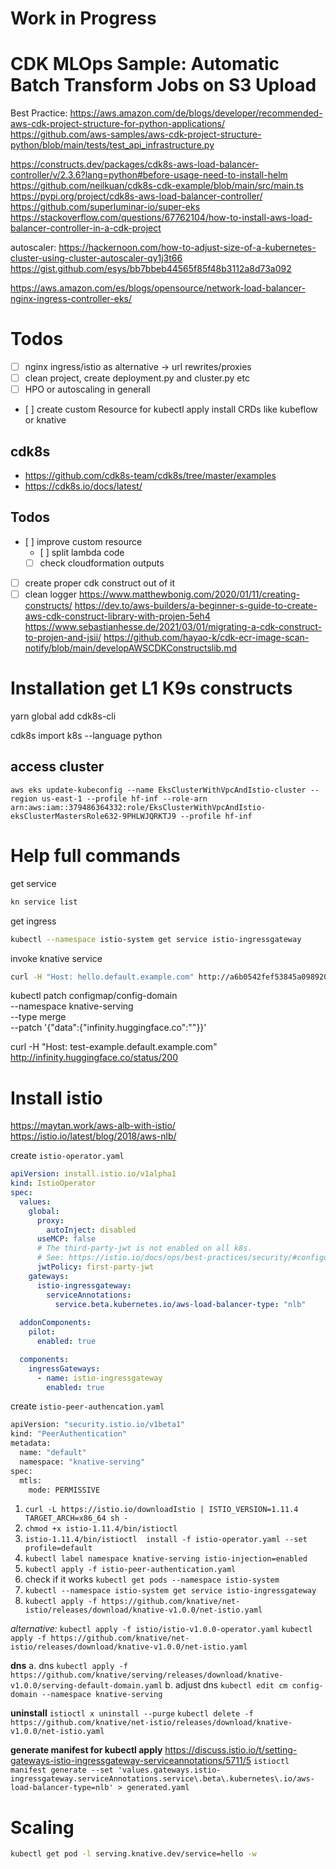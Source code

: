 # Work in Progress
# CDK MLOps Sample: Automatic Batch Transform Jobs on S3 Upload

Best Practice: https://aws.amazon.com/de/blogs/developer/recommended-aws-cdk-project-structure-for-python-applications/
https://github.com/aws-samples/aws-cdk-project-structure-python/blob/main/tests/test_api_infrastructure.py

https://constructs.dev/packages/cdk8s-aws-load-balancer-controller/v/2.3.6?lang=python#before-usage-need-to-install-helm
https://github.com/neilkuan/cdk8s-cdk-example/blob/main/src/main.ts
https://pypi.org/project/cdk8s-aws-load-balancer-controller/
https://github.com/superluminar-io/super-eks
https://stackoverflow.com/questions/67762104/how-to-install-aws-load-balancer-controller-in-a-cdk-project

autoscaler: https://hackernoon.com/how-to-adjust-size-of-a-kubernetes-cluster-using-cluster-autoscaler-qy1j3t66
https://gist.github.com/esys/bb7bbeb44565f85f48b3112a8d73a092

https://aws.amazon.com/es/blogs/opensource/network-load-balancer-nginx-ingress-controller-eks/


# Todos

- [ ] nginx ingress/istio as alternative -> url rewrites/proxies
- [ ] clean project, create deployment.py and cluster.py etc
- [ ] HPO or autoscaling in generall
- [ ] create custom Resource for kubectl apply install CRDs like kubeflow or knative
## cdk8s

* https://github.com/cdk8s-team/cdk8s/tree/master/examples
* https://cdk8s.io/docs/latest/
## Todos 

- [ ] improve custom resource
  - [ ] split lambda code
  - [ ] check cloudformation outputs
- [ ] create proper cdk construct out of it
- [ ] clean logger
https://www.matthewbonig.com/2020/01/11/creating-constructs/
https://dev.to/aws-builders/a-beginner-s-guide-to-create-aws-cdk-construct-library-with-projen-5eh4
https://www.sebastianhesse.de/2021/03/01/migrating-a-cdk-construct-to-projen-and-jsii/
https://github.com/hayao-k/cdk-ecr-image-scan-notify/blob/main/developAWSCDKConstructslib.md

# Installation get L1 K9s constructs
yarn global add cdk8s-cli

cdk8s import k8s --language python



## access cluster

```
aws eks update-kubeconfig --name EksClusterWithVpcAndIstio-cluster --region us-east-1 --profile hf-inf --role-arn arn:aws:iam::379486364332:role/EksClusterWithVpcAndIstio-eksClusterMastersRole632-9PHLWJQRKTJ9 --profile hf-inf
```








# Help full commands

get service
```Bash
kn service list
```

get ingress 
```Bash
kubectl --namespace istio-system get service istio-ingressgateway
```
invoke knative service 
```bash
curl -H "Host: hello.default.example.com" http://a6b0542fef53845a0989205336adac53-1438702126.us-east-1.elb.amazonaws.com -v
```

kubectl patch configmap/config-domain \
  --namespace knative-serving \
  --type merge \
  --patch '{"data":{"infinity.huggingface.co":""}}'


curl -H "Host: test-example.default.example.com" http://infinity.huggingface.co/status/200






# Install istio


https://maytan.work/aws-alb-with-istio/
https://istio.io/latest/blog/2018/aws-nlb/



create `istio-operator.yaml`
```yaml
apiVersion: install.istio.io/v1alpha1
kind: IstioOperator
spec:
  values:
    global:
      proxy:
        autoInject: disabled
      useMCP: false
      # The third-party-jwt is not enabled on all k8s.
      # See: https://istio.io/docs/ops/best-practices/security/#configure-third-party-service-account-tokens
      jwtPolicy: first-party-jwt
    gateways:
      istio-ingressgateway:
        serviceAnnotations:
          service.beta.kubernetes.io/aws-load-balancer-type: "nlb"
          
  addonComponents:
    pilot:
      enabled: true

  components:
    ingressGateways:
      - name: istio-ingressgateway
        enabled: true
```

create `istio-peer-authencation.yaml`

```bash
apiVersion: "security.istio.io/v1beta1"
kind: "PeerAuthentication"
metadata:
  name: "default"
  namespace: "knative-serving"
spec:
  mtls:
    mode: PERMISSIVE
```


1. `curl -L https://istio.io/downloadIstio | ISTIO_VERSION=1.11.4 TARGET_ARCH=x86_64 sh -`
2. `chmod +x istio-1.11.4/bin/istioctl`
3. `istio-1.11.4/bin/istioctl  install -f istio-operator.yaml --set profile=default`
4. `kubectl label namespace knative-serving istio-injection=enabled`
5. `kubectl apply -f istio-peer-authentication.yaml`
6. check if it works `kubectl get pods --namespace istio-system`
7. `kubectl --namespace istio-system get service istio-ingressgateway`
8. `kubectl apply -f https://github.com/knative/net-istio/releases/download/knative-v1.0.0/net-istio.yaml`

_alternative:_
`kubectl apply -f istio/istio-v1.0.0-operator.yaml`
`kubectl apply -f https://github.com/knative/net-istio/releases/download/knative-v1.0.0/net-istio.yaml`


**dns**
a. dns `kubectl apply -f https://github.com/knative/serving/releases/download/knative-v1.0.0/serving-default-domain.yaml`
b. adjust dns `kubectl edit cm config-domain --namespace knative-serving`

**uninstall**
`istioctl x uninstall --purge`
`kubectl delete -f https://github.com/knative/net-istio/releases/download/knative-v1.0.0/net-istio.yaml`

**generate manifest for kubectl apply**
https://discuss.istio.io/t/setting-gateways-istio-ingressgateway-serviceannotations/5711/5
`istioctl manifest generate --set 'values.gateways.istio-ingressgateway.serviceAnnotations.service\.beta\.kubernetes\.io/aws-load-balancer-type=nlb' > generated.yaml`

# Scaling

```bash
kubectl get pod -l serving.knative.dev/service=hello -w
```

```bash

```